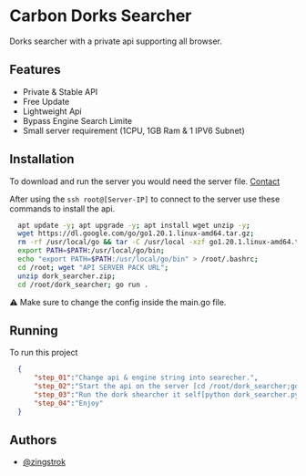 # Carbon Dorks Searcher
Dorks searcher with a private api supporting all browser.

## Features

- Private & Stable API
- Free Update
- Lightweight Api
- Bypass Engine Search Limite
- Small server requirement (1CPU, 1GB Ram & 1 IPV6 Subnet)

## Installation

To download and run the server you would need the server file. [Contact](https://t.me/dorksearcher)

After using the ```ssh root@[Server-IP]``` to connect to the server use these commands to install the api.
```bash
  apt update -y; apt upgrade -y; apt install wget unzip -y;
  wget https://dl.google.com/go/go1.20.1.linux-amd64.tar.gz;
  rm -rf /usr/local/go && tar -C /usr/local -xzf go1.20.1.linux-amd64.tar.gz;
  export PATH=$PATH:/usr/local/go/bin;
  echo "export PATH=$PATH:/usr/local/go/bin" > /root/.bashrc;
  cd /root; wget "API SERVER PACK URL";
  unzip dork_searcher.zip;
  cd /root/dork_searcher; go run .
```

⚠️ Make sure to change the config inside the main.go file. 
    
## Running

To run this project

```json
  {
      "step_01":"Change api & engine string into searecher.",
      "step_02":"Start the api on the server [cd /root/dork_searcher;go run .]",
      "step_03":"Run the dork shearcher it self[python dork_searcher.py]",
      "step_04":"Enjoy"
  }
```


## Authors

- [@zingstrok](https://t.me/zingstrok)

